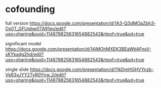 # cofounding
full version
https://docs.google.com/presentation/d/1A3-Q3dMOaZbh3-Ox0T_GFUpbw0TA91ev/edit?usp=sharing&ouid=114878825631654882543&rtpof=true&sd=true

significant model
https://docs.google.com/presentation/d/14jMOhMXEK3BEaWtiAFnsV-sKYkadg2hd/edit?usp=sharing&ouid=114878825631654882543&rtpof=true&sd=true

single slide
https://docs.google.com/presentation/d/11kDmHGHVYnzb-VkR3vJYY2TyR0Yjrw_0/edit?usp=sharing&ouid=114878825631654882543&rtpof=true&sd=true

